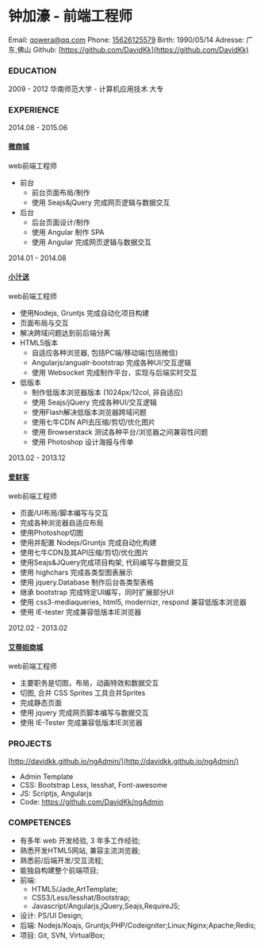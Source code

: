 <!-- author: <David Jones qowera@qq.com> -->
<!-- date: 2015-06-22 22:03:49 -->

# 钟加濠 - 前端工程师
Email: [qowera@qq.com](mailto:qowera@qq.com)
Phone: [15626125579](tel:+15626125579)
Birth: 1990/05/14
Adresse: 广东,佛山
Github: [https://github.com/DavidKk](https://github.com/DavidKk)

### EDUCATION
2009 - 2012
华南师范大学 - 计算机应用技术
大专

### EXPERIENCE

2014.08 - 2015.06
#### [微商城](http://wmall.cmpower.cn/?m=7)
web前端工程师

- 前台
  - 前台页面布局/制作
  - 使用 Seajs&jQuery 完成网页逻辑与数据交互
- 后台
  - 后台页面设计/制作
  - 使用 Angular 制作 SPA
  - 使用 Angular 完成网页逻辑与数据交互

2014.01 - 2014.08
#### [小汁送](http://www.xiaozhisong.com)
web前端工程师

- 使用Nodejs, Gruntjs 完成自动化项目构建
- 页面布局与交互
- 解决跨域问题达到前后端分离
- HTML5版本
  - 自适应各种浏览器, 包括PC端/移动端(包括微信)
  - Angularjs/angualr-bootstrap 完成各种UI/交互逻辑
  - 使用 Websocket 完成制作平台，实现与后端实时交互
- 低版本
  - 制作低版本浏览器版本 (1024px/12col, 非自适应)
  - 使用 Seajs/jQuery 完成各种UI/交互逻辑
  - 使用Flash解决低版本浏览器跨域问题
  - 使用七牛CDN API去压缩/剪切/优化图片
  - 使用 Browserstack 测试各种平台/浏览器之间兼容性问题
  - 使用 Photoshop 设计海报与传单

2013.02 - 2013.12
#### [爱财客](http://www.aicaike.com)
web前端工程师

- 页面/UI布局/脚本编写与交互
- 完成各种浏览器自适应布局
- 使用Photoshop切图
- 使用并配置 Nodejs/Gruntjs 完成自动化构建
- 使用七牛CDN及其API压缩/剪切/优化图片
- 使用Seajs&JQuery完成项目构架, 代码编写与数据交互
- 使用 highchars 完成各类型图表展示
- 使用 jquery.Database 制作后台各类型表格
- 继承 bootstrap 完成特定UI编写，同时扩展部分UI
- 使用 css3-mediaqueries, html5, modernizr, respond 兼容低版本浏览器
- 使用 IE-tester 完成兼容低版本IE浏览器

2012.02 - 2013.02
#### [艾蒂妲商城](http://www.atido.net)
web前端工程师

- 主要职务是切图，布局，动画特效和数据交互
- 切图, 合并 CSS Sprites 工具合并Sprites
- 完成静态页面
- 使用 jquery 完成网页脚本编写与数据交互
- 使用 IE-Tester 完成兼容低版本IE浏览器

### PROJECTS
[http://davidkk.github.io/ngAdmin/](http://davidkk.github.io/ngAdmin/)

- Admin Template
- CSS: Bootstrap Less, lesshat, Font-awesome
- JS: Scriptjs, Angularjs
- Code: https://github.com/DavidKk/ngAdmin


### COMPETENCES
- 有多年 web 开发经验, 3 年多工作经验;
- 熟悉开发HTML5网站, 兼容主流浏览器;
- 熟悉前/后端开发/交互流程;
- 能独自构建整个前端项目;
- 前端:
  - HTML5/Jade,ArtTemplate;
  - CSS3/Less/lesshat/Bootstrap;
  - Javascript/Angularjs,jQuery,Seajs,RequireJS;
- 设计: PS/UI Design;
- 后端: Nodejs/Koajs, Gruntjs;PHP/Codeigniter;Linux;Nginx;Apache;Redis;
- 项目: Git, SVN, VirtualBox;
